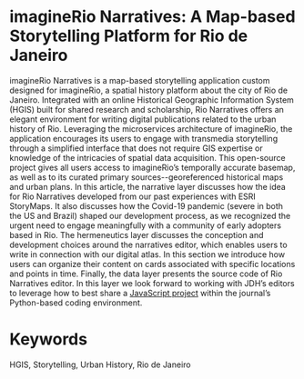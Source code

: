 # imagineRio Narratives: A Map-based Storytelling Platform for Rio de Janeiro

imagineRio Narratives is a map-based storytelling application custom designed for imagineRio, a spatial history platform about the city of Rio de Janeiro. Integrated with an online Historical Geographic Information System (HGIS) built for shared research and scholarship, Rio Narratives offers an elegant environment for writing digital publications related to the urban history of Rio. Leveraging the microservices architecture of imagineRio, the application encourages its users to engage with transmedia storytelling through a simplified interface that does not require GIS expertise or knowledge of the intricacies of spatial data acquisition. This open-source project gives all users access to imagineRio’s temporally accurate basemap, as well as to its curated primary sources--georeferenced historical maps and urban plans. In this article, the narrative layer discusses how the idea for Rio Narratives developed from our past experiences with ESRI StoryMaps. It also discusses how the Covid-19 pandemic (severe in both the US and Brazil) shaped our development process, as we recognized the urgent need to engage meaningfully with a community of early adopters based in Rio. The hermeneutics layer discusses the conception and development choices around the narratives editor, which enables users to write in connection with our digital atlas. In this section we introduce how users can organize their content on cards associated with specific locations and points in time. Finally, the data layer presents the source code of Rio Narratives editor. In this layer we look forward to working with JDH’s editors to leverage how to best share a [JavaScript project](https://github.com/imaginerio/narratives) within the journal’s Python-based coding environment.

# Keywords

HGIS, Storytelling, Urban History, Rio de Janeiro

